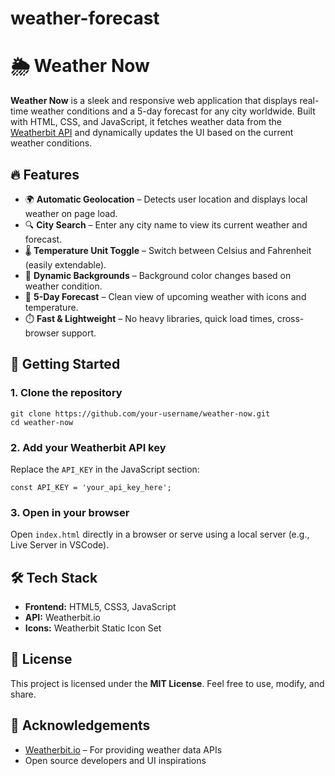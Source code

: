 # weather-forecast
  <h1>🌦️ Weather Now</h1>
  <p><strong>Weather Now</strong> is a sleek and responsive web application that displays real-time weather conditions and a 5-day forecast for any city worldwide. Built with HTML, CSS, and JavaScript, it fetches weather data from the <a href="https://www.weatherbit.io/" target="_blank">Weatherbit API</a> and dynamically updates the UI based on the current weather conditions.</p>

  <h2>🔥 Features</h2>
  <ul>
    <li>🌍 <strong>Automatic Geolocation</strong> – Detects user location and displays local weather on page load.</li>
    <li>🔍 <strong>City Search</strong> – Enter any city name to view its current weather and forecast.</li>
    <li>🌡️ <strong>Temperature Unit Toggle</strong> – Switch between Celsius and Fahrenheit (easily extendable).</li>
    <li>🎨 <strong>Dynamic Backgrounds</strong> – Background color changes based on weather condition.</li>
    <li>📅 <strong>5-Day Forecast</strong> – Clean view of upcoming weather with icons and temperature.</li>
    <li>⏱️ <strong>Fast & Lightweight</strong> – No heavy libraries, quick load times, cross-browser support.</li>
  </ul>

  <h2>🚀 Getting Started</h2>

  <h3>1. Clone the repository</h3>
  <pre><code>git clone https://github.com/your-username/weather-now.git
cd weather-now</code></pre>

  <h3>2. Add your Weatherbit API key</h3>
  <p>Replace the <code>API_KEY</code> in the JavaScript section:</p>
  <pre><code>const API_KEY = 'your_api_key_here';</code></pre>

  <h3>3. Open in your browser</h3>
  <p>Open <code>index.html</code> directly in a browser or serve using a local server (e.g., Live Server in VSCode).</p>

  <h2>🛠️ Tech Stack</h2>
  <ul>
    <li><strong>Frontend:</strong> HTML5, CSS3, JavaScript</li>
    <li><strong>API:</strong> Weatherbit.io</li>
    <li><strong>Icons:</strong> Weatherbit Static Icon Set</li>
  </ul>

  <h2>📄 License</h2>
  <p>This project is licensed under the <strong>MIT License</strong>. Feel free to use, modify, and share.</p>

  <h2>🙌 Acknowledgements</h2>
  <ul>
    <li><a href="https://www.weatherbit.io/" target="_blank">Weatherbit.io</a> – For providing weather data APIs</li>
    <li>Open source developers and UI inspirations</li>
  </ul>
